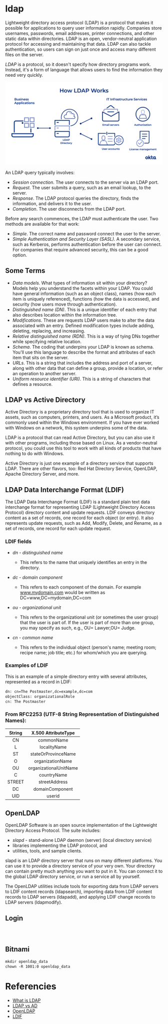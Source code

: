 # ldap

Lightweight directory access protocol (LDAP) is a protocol that makes it possible for applications to query user information rapidly.
Companies store usernames, passwords, email addresses, printer connections, and other static data within directories. LDAP is an open, vendor-neutral application protocol for accessing and maintaining that data. LDAP can also tackle authentication, so users can sign on just once and access many different files on the server.

*LDAP* is a protocol, so it doesn't specify how directory programs work. Instead, it's a form of language that allows users to find the information they need very quickly.

<p align="center">
    <img src="images/ldap.png" alt="How LDAP works" />
</p>

An LDAP query typically involves:

- *Session connection*. The user connects to the server via an LDAP port. 
- *Request*. The user submits a query, such as an email lookup, to the server. 
- *Response*. The LDAP protocol queries the directory, finds the information, and delivers it to the user. 
- *Completion*. The user disconnects from the LDAP port.

Before any search commences, the LDAP must authenticate the user. Two methods are available for that work:

- *Simple*. The correct name and password connect the user to the server. 
- *Simple Authentication and Security Layer (SASL)*. A secondary service, such as Kerberos, performs authentication before the user can connect. For companies that require advanced security, this can be a good option.

## Some Terms

- *Data models*. What types of information sit within your directory? Models help you understand the facets within your LDAP. You could have general information (such as an object class), names (how each item is uniquely referenced), functions (how the data is accessed), and security (how users move through authentication).
- *Distinguished name (DN)*. This is a unique identifier of each entry that also describes location within the information tree.
- *Modifications*. These are requests LDAP users make to alter the data associated with an entry. Defined modification types include adding, deleting, replacing, and increasing.
- *Relative distinguished name (RDN)*. This is a way of tying DNs together while specifying relative location.
- *Schema*. The coding that underpins your LDAP is known as schema. You'll use this language to describe the format and attributes of each item that sits on the server.
- *URLs*. This is a string that includes the address and port of a server, along with other data that can define a group, provide a location, or refer an operation to another server.
- *Uniform resource identifier (URI)*. This is a string of characters that defines a resource.

## LDAP vs Active Directory
Active Directory is a proprietary directory tool that is used to organize IT assets, such as computers, printers, and users. As a Microsoft product, it’s commonly used within the Windows environment. If you have ever worked with Windows on a network, this system underpins some of the data.

LDAP is a protocol that can read Active Directory, but you can also use it with other programs, including those based on Linux. As a vendor-neutral protocol, you could use this tool to work with all kinds of products that have nothing to do with Windows.

Active Directory is just one example of a directory service that supports LDAP. There are other flavors, too: Red Hat Directory Service, OpenLDAP, Apache Directory Server, and more.


## LDAP Data Interchange Format (LDIF)
The LDAP Data Interchange Format (LDIF) is a standard plain text data interchange format for representing LDAP (Lightweight Directory Access Protocol) directory content and update requests. LDIF conveys directory content as a set of records, one record for each object (or entry). It also represents update requests, such as Add, Modify, Delete, and Rename, as a set of records, one record for each update request.

### LDIF fields
- *dn - distinguished name*
  - This refers to the name that uniquely identifies an entry in the directory.

- *dc - domain component*
  - This refers to each component of the domain. For example www.mydomain.com would be written as DC=www,DC=mydomain,DC=com

- *ou - organizational unit*
  - This refers to the organizational unit (or sometimes the user group) that the user is part of. If the user is part of more than one group, you may specify as such, e.g., OU= Lawyer,OU= Judge.

- *cn - common name*
  - This refers to the individual object (person's name; meeting room; recipe name; job title; etc.) for whom/which you are querying.

### Examples of LDIF
This is an example of a simple directory entry with several attributes, represented as a record in LDIF:

```ldif
dn: cn=The Postmaster,dc=example,dc=com
objectClass: organizationalRole
cn: The Postmaster
```

### From RFC2253 (UTF-8 String Representation of Distinguished Names):

| String |   X.500 AttributeType  |
|:------:|:----------------------:|
|   CN   |       commonName       |
|    L   |      localityName      |
|   ST   |   stateOrProvinceName  |
|    O   |    organizationName    |
|   OU   | organizationalUnitName |
|    C   |       countryName      |
| STREET |      streetAddress     |
|   DC   |     domainComponent    |
|   UID  |         userid         |

## OpenLDAP

OpenLDAP Software is an open source implementation of the Lightweight Directory Access Protocol.
The suite includes:
- *slapd* - stand-alone LDAP daemon (server) (local directory service)
- libraries implementing the LDAP protocol, and 
- utilities, tools, and sample clients.

slapd is an LDAP directory server that runs on many different platforms. You can use it to provide a directory service of your very own. Your directory can contain pretty much anything you want to put in it. You can connect it to the global LDAP directory service, or run a service all by yourself. 

The OpenLDAP utilities include tools for exporting data from LDAP servers to LDIF content records (ldapsearch), importing data from LDIF content records to LDAP servers (ldapadd), and applying LDIF change records to LDAP servers (ldapmodify).


## Login
```shell

```

```
```
```
```

## Bitnami

```shell
mkdir openldap_data
chown -R 1001:0 openldap_data
```

# Referencies
- [What is LDAP](https://www.okta.com/identity-101/what-is-ldap/)
- [LDAP vs AD](https://www.varonis.com/blog/the-difference-between-active-directory-and-ldap/)
- [OpenLDAP](https://www.openldap.org/)
- [LDIF](https://en.wikipedia.org/wiki/LDAP_Data_Interchange_Format)
